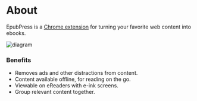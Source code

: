 # About
EpubPress is a [Chrome extension](https://chrome.google.com/webstore/detail/epubpress/pnhdnpnnffpijjbnhnipkehhibchdeok) for turning your favorite web content into ebooks.

![diagram](/docs/images/diagram.jpg)

### Benefits
- Removes ads and other distractions from content.
- Content available offline, for reading on the go.
- Viewable on eReaders with e-ink screens.
- Group relevant content together.
